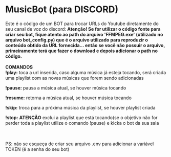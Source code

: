 # MusicBot (para DISCORD)
Este é o código de um BOT para trocar URLs do Youtube diretamente do seu canal de voz do discord:
**Atenção! Se for utilizar o código fonte para criar seu bot, fique atento ao path do arquivo 'FFMPEG.exe' (utilizado no arquivo bot_config.py) que é o arquivo utilizado para reproduzir o conteúdo obtido da URL fornecida... então se você não possuir o arquivo, primeiramente terá que fazer o download e depois adicionar o path no código.**
<br>
<br>
**COMANDOS**
<br>
**!play:** toca a url inserida, caso alguma música já esteja tocando, será criada uma playlist com as novas músicas que forem sendo adicionadas

**!pause:** pausa a música atual, se houver música tocando

**!resume:** retorna a música atual, se houver música tocando

**!skip:** troca para a próxima música da playlist, se houver playlist criada

**!stop:** **ATENÇÃO** exclui a playlist que está tocando(se o objetivo não for perder toda a playlist utilize o comando !pause) e kicka o bot da sua sala

<br><br>
PS: não se esqueça de criar seu arquivo .env para adicionar a variável TOKEN (é a senha do seu bot)
